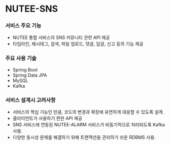 # NUTEE-SNS
### 서비스 주요 기능
- NUTEE 통합 서비스의 SNS 커뮤니티 관련 API 제공
- 타임라인, 해시태그, 검색, 파일 업로드, 댓글, 답글, 신고 등의 기능 제공 

### 주요 사용 기술
- Spring Boot
- Spring Data JPA
- MySQL
- Kafka

### 서비스 설계시 고려사항
- 서비스의 핵심 기능인 만큼, 코드의 변경과 확장에 유연하게 대응할 수 있도록 설계.
- 클라이언트가 사용하기 편한 API 제공
- SNS 서비스에 연동된 NUTEE-ALARM 서비스가 비동기적으로 처리되도록 Kafka 사용.
- 다양한 동시성 문제를 해결하기 위해 트랜잭션을 관리하기 쉬운 RDBMS 사용.

